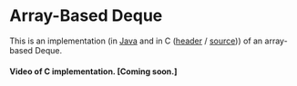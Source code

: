 # Array-Based Deque

This is an implementation (in [Java](./Deque.java) and in C ([header](./deque.h) / [source](./deque.c))) of an array-based Deque.

#### Video of C implementation. [Coming soon.]